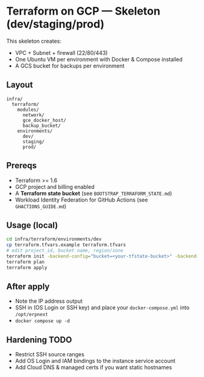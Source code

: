 # Terraform on GCP — Skeleton (dev/staging/prod)

This skeleton creates:
- VPC + Subnet + firewall (22/80/443)
- One Ubuntu VM per environment with Docker & Compose installed
- A GCS bucket for backups per environment

## Layout
```
infra/
  terraform/
    modules/
      network/
      gce_docker_host/
      backup_bucket/
    environments/
      dev/
      staging/
      prod/
```

## Prereqs
- Terraform >= 1.6
- GCP project and billing enabled
- A **Terraform state bucket** (see `BOOTSTRAP_TERRAFORM_STATE.md`)
- Workload Identity Federation for GitHub Actions (see `GHACTIONS_GUIDE.md`)

## Usage (local)
```bash
cd infra/terraform/environments/dev
cp terraform.tfvars.example terraform.tfvars
# edit project_id, bucket name, region/zone
terraform init -backend-config="bucket=<your-tfstate-bucket>" -backend-config="prefix=env/dev"
terraform plan
terraform apply
```

## After apply
- Note the IP address output
- SSH in (OS Login or SSH key) and place your `docker-compose.yml` into `/opt/erpnext`
- `docker compose up -d`

## Hardening TODO
- Restrict SSH source ranges
- Add OS Login and IAM bindings to the instance service account
- Add Cloud DNS & managed certs if you want static hostnames
